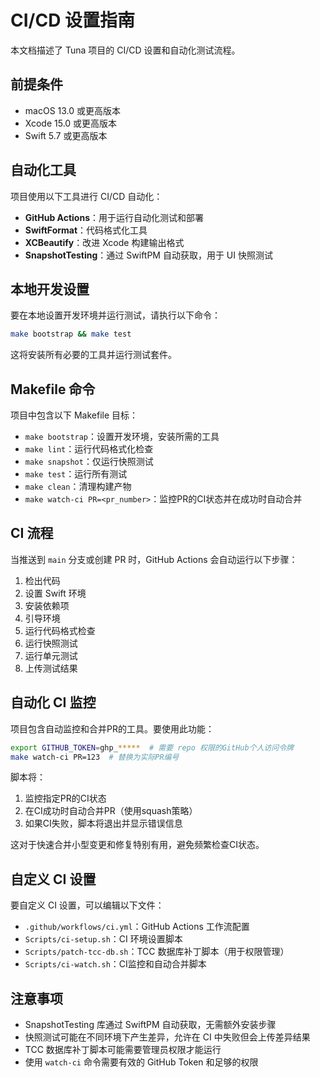 # CI/CD 设置指南

本文档描述了 Tuna 项目的 CI/CD 设置和自动化测试流程。

## 前提条件

- macOS 13.0 或更高版本
- Xcode 15.0 或更高版本
- Swift 5.7 或更高版本

## 自动化工具

项目使用以下工具进行 CI/CD 自动化：

- **GitHub Actions**：用于运行自动化测试和部署
- **SwiftFormat**：代码格式化工具
- **XCBeautify**：改进 Xcode 构建输出格式
- **SnapshotTesting**：通过 SwiftPM 自动获取，用于 UI 快照测试

## 本地开发设置

要在本地设置开发环境并运行测试，请执行以下命令：

```bash
make bootstrap && make test
```

这将安装所有必要的工具并运行测试套件。

## Makefile 命令

项目中包含以下 Makefile 目标：

- `make bootstrap`：设置开发环境，安装所需的工具
- `make lint`：运行代码格式化检查
- `make snapshot`：仅运行快照测试
- `make test`：运行所有测试
- `make clean`：清理构建产物
- `make watch-ci PR=<pr_number>`：监控PR的CI状态并在成功时自动合并

## CI 流程

当推送到 `main` 分支或创建 PR 时，GitHub Actions 会自动运行以下步骤：

1. 检出代码
2. 设置 Swift 环境
3. 安装依赖项
4. 引导环境
5. 运行代码格式检查
6. 运行快照测试
7. 运行单元测试
8. 上传测试结果

## 自动化 CI 监控

项目包含自动监控和合并PR的工具。要使用此功能：

```bash
export GITHUB_TOKEN=ghp_*****  # 需要 repo 权限的GitHub个人访问令牌
make watch-ci PR=123  # 替换为实际PR编号
```

脚本将：
1. 监控指定PR的CI状态
2. 在CI成功时自动合并PR（使用squash策略）
3. 如果CI失败，脚本将退出并显示错误信息

这对于快速合并小型变更和修复特别有用，避免频繁检查CI状态。

## 自定义 CI 设置

要自定义 CI 设置，可以编辑以下文件：

- `.github/workflows/ci.yml`：GitHub Actions 工作流配置
- `Scripts/ci-setup.sh`：CI 环境设置脚本
- `Scripts/patch-tcc-db.sh`：TCC 数据库补丁脚本（用于权限管理）
- `Scripts/ci-watch.sh`：CI监控和自动合并脚本

## 注意事项

- SnapshotTesting 库通过 SwiftPM 自动获取，无需额外安装步骤
- 快照测试可能在不同环境下产生差异，允许在 CI 中失败但会上传差异结果
- TCC 数据库补丁脚本可能需要管理员权限才能运行
- 使用 `watch-ci` 命令需要有效的 GitHub Token 和足够的权限 